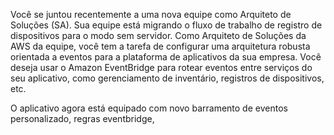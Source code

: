 Você se juntou recentemente a uma nova equipe como Arquiteto de Soluções (SA). Sua equipe está migrando o fluxo de trabalho de registro de dispositivos para o modo sem servidor. Como Arquiteto de Soluções da AWS da equipe, você tem a tarefa de configurar uma arquitetura robusta orientada a eventos para a plataforma de aplicativos da sua empresa. Você deseja usar o Amazon EventBridge para rotear eventos entre serviços do seu aplicativo, como gerenciamento de inventário, registros de dispositivos, etc.

O aplicativo agora está equipado com novo barramento de eventos personalizado, regras eventbridge,
